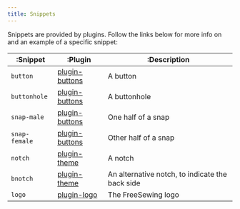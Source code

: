```yaml
---
title: Snippets
---
```


Snippets are provided by plugins. Follow the links below for more info on and an example of a specific snippet:

| :Snippet      | :Plugin                            | :Description                                    |
| ------------- | ---------------------------------- | ----------------------------------------------- |
| `button`      | [plugin-buttons](/plugins/buttons) | A button                                        |
| `buttonhole`  | [plugin-buttons](/plugins/buttons) | A buttonhole                                    |
| `snap-male`   | [plugin-buttons](/plugins/buttons) | One half of a snap                              |
| `snap-female` | [plugin-buttons](/plugins/buttons) | Other half of a snap                            |
| `notch`       | [plugin-theme](/plugins/theme)     | A notch                                         |
| `bnotch`      | [plugin-theme](/plugins/theme)     | An alternative notch, to indicate the back side |
| `logo`        | [plugin-logo](/plugins/logo)       | The FreeSewing logo                             |